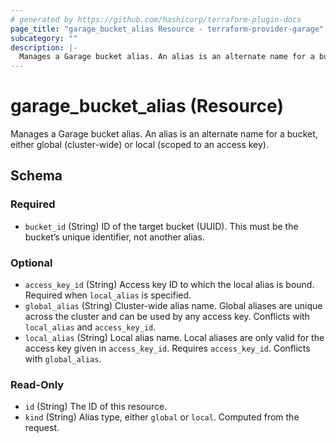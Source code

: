 ```yaml
---
# generated by https://github.com/hashicorp/terraform-plugin-docs
page_title: "garage_bucket_alias Resource - terraform-provider-garage"
subcategory: ""
description: |-
  Manages a Garage bucket alias. An alias is an alternate name for a bucket, either global (cluster-wide) or local (scoped to an access key).
---
```


# garage_bucket_alias (Resource)

Manages a Garage bucket alias. An alias is an alternate name for a bucket, either global (cluster-wide) or local (scoped to an access key).



<!-- schema generated by tfplugindocs -->
## Schema

### Required

- `bucket_id` (String) ID of the target bucket (UUID). This must be the bucket’s unique identifier, not another alias.

### Optional

- `access_key_id` (String) Access key ID to which the local alias is bound. Required when `local_alias` is specified.
- `global_alias` (String) Cluster-wide alias name. Global aliases are unique across the cluster and can be used by any access key. Conflicts with `local_alias` and `access_key_id`.
- `local_alias` (String) Local alias name. Local aliases are only valid for the access key given in `access_key_id`. Requires `access_key_id`. Conflicts with `global_alias`.

### Read-Only

- `id` (String) The ID of this resource.
- `kind` (String) Alias type, either `global` or `local`. Computed from the request.
